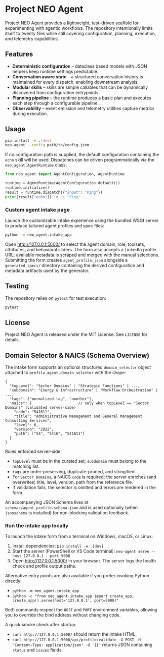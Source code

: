# Project NEO Agent

Project NEO Agent provides a lightweight, test-driven scaffold for experimenting with
agentic workflows. The repository intentionally limits itself to twenty files while
still covering configuration, planning, execution, and telemetry capabilities.

## Features

- **Deterministic configuration** – dataclass based models with JSON helpers keep
  runtime settings predictable.
- **Conversation aware state** – a structured conversation history is maintained for
  every dispatch, enabling downstream analysis.
- **Modular skills** – skills are simple callables that can be dynamically discovered
  from configuration entrypoints.
- **Planning pipeline** – the runtime produces a basic plan and executes each step
  through a configurable pipeline.
- **Observability** – event emission and telemetry utilities capture metrics during
  execution.

## Usage

```bash
pip install -e .[dev]
neo-agent --config path/to/config.json
```

If no configuration path is supplied, the default configuration containing the `echo`
skill will be used. Dispatches can be driven programmatically via the
`neo_agent.AgentRuntime` class:

```python
from neo_agent import AgentConfiguration, AgentRuntime

runtime = AgentRuntime(AgentConfiguration.default())
runtime.initialize()
result = runtime.dispatch({"input": "Ping"})
print(result["echo"])  # -> "Ping"
```

### Custom agent intake page

Launch the customizable intake experience using the bundled WSGI server to produce
tailored agent profiles and spec files:

```bash
python -m neo_agent.intake_app
```

Open http://127.0.0.1:5000/ to select the agent domain, role, toolsets, attributes,
and behavioral sliders. The form also accepts a LinkedIn profile URL; available
metadata is scraped and merged with the manual selections. Submitting the form
creates `agent_profile.json` alongside a `generated_specs/` directory containing the
derived configuration and metadata artifacts used by the generator.

## Testing

The repository relies on `pytest` for test execution:

```bash
pytest
```

## License

Project NEO Agent is released under the MIT License. See `LICENSE` for details.

## Domain Selector & NAICS (Schema Overview)

The intake form supports an optional structured `domain_selector` object attached to
`profile.agent.domain_selector` with the shape:

```
{
  "topLevel": "Sector Domains" | "Strategic Functions" | ...,
  "subdomain": "Energy & Infrastructure" | "Workflow Orchestration" | ...,
  "tags": ["normalized-tag", "another"],
  "naics": {                     // only when topLevel == "Sector Domains" (validated server-side)
    "code": "541611",
    "title": "Administrative Management and General Management Consulting Services",
    "level": 6,
    "version": "2022",
    "path": ["54", "5416", "541611"]
  }
}
```

Rules enforced server-side:
* `topLevel` must be in the curated set; `subdomain` must belong to the matching list.
* `tags` are order-preserving, duplicate-pruned, and stringified.
* For `Sector Domains`, a NAICS `code` is required; the server enriches (and overwrites) title, level, version, path from the reference file.
* If validation fails, the selector is omitted and errors are rendered in the form.

An accompanying JSON Schema lives at `schemas/agent_profile.schema.json` and is used
optionally (when `jsonschema` is installed) for non-blocking validation feedback.


### Run the intake app locally

To launch the intake form from a terminal on Windows, macOS, or Linux:

1. Install dependencies: ``pip install -e .[dev]``
2. Start the server (PowerShell or VS Code terminal): ``neo-agent serve --host 127.0.0.1 --port 5000``
3. Open http://127.0.0.1:5000/ in your browser. The server logs the health check and profile output paths.

Alternative entry points are also available if you prefer invoking Python directly:

- ``python -m neo_agent.intake_app``
- ``python -c "from neo_agent.intake_app import create_app; create_app().serve(host='127.0.0.1', port=5000)"``

Both commands respect the ``HOST`` and ``PORT`` environment variables, allowing you to override the bind address without changing code.

A quick smoke check after startup:

- ``curl http://127.0.0.1:5000/`` should return the intake HTML.
- ``curl http://127.0.0.1:5000/api/profile/validate -X POST -H "Content-Type: application/json" -d '{}'`` returns JSON containing ``status`` and ``issues`` fields.
